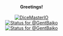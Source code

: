 <div align="center"><b>Greetings!</b></div>
<br>
<div align="center">
  <a href="https://github.com/DiceMasterIO">
    <img src="https://avatars.githubusercontent.com/u/131033846?s=400&u=62c8b7199fb967f64c05d224f2f8d77990aa08d5&v=4" alt="DiceMasterIO">
  </a>
</div>



<div align="center">
  <a href="https://app.stateful.com/@GentBajko">
    <img src="https://badge.stateful.com/GentBajko/status.svg" alt="Status for @GentBajko">
  </a>
  <br>
  <a href="https://app.stateful.com/@GentBajko">
    <img src="https://badge.stateful.com/GentBajko/dnd.svg" alt="Status for @GentBajko">
  </a>
</div>

